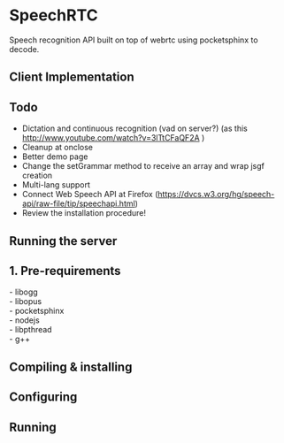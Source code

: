 SpeechRTC
=========

Speech recognition API built on top of webrtc using pocketsphinx to decode. 


<h2>Client Implementation</h2>

<h2>Todo</h2>

- Dictation and continuous recognition (vad on server?) (as this http://www.youtube.com/watch?v=3lTtCFaQF2A ) <br>
- Cleanup at onclose <br>
- Better demo page <br>
- Change the setGrammar method to receive an array and wrap jsgf creation <br>
- Multi-lang support <br>
- Connect Web Speech API at Firefox (https://dvcs.w3.org/hg/speech-api/raw-file/tip/speechapi.html)
- Review the installation procedure! <br>

<h2>Running the server </h2>

<h2> 1. Pre-requirements </h2>
- libogg  <br>
- libopus  <br>
- pocketsphinx <br>
- nodejs  <br>
- libpthread <br>
- g++

<h2> Compiling & installing </h2>

<h2> Configuring </h2>

<h2> Running </h2>
